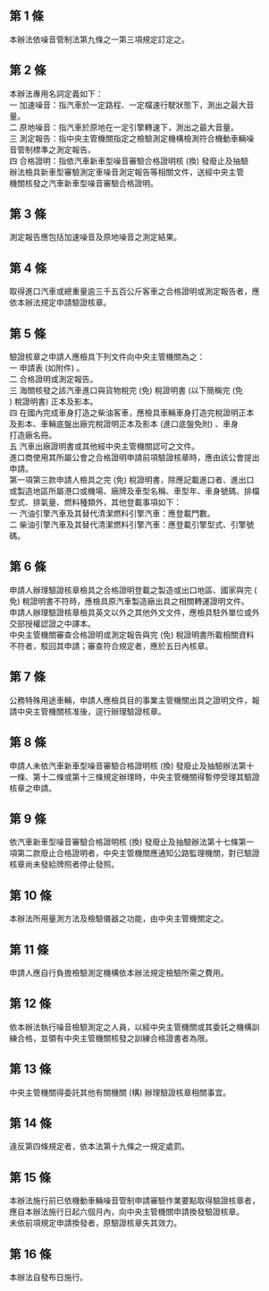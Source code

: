 第 1 條
-------
本辦法依噪音管制法第九條之一第三項規定訂定之。

第 2 條
-------
本辦法專用名詞定義如下：  
一  加速噪音：指汽車於一定路程、一定檔速行駛狀態下，測出之最大音  
    量。  
二  原地噪音：指汽車於原地在一定引擎轉速下，測出之最大音量。  
三  測定報告：指中央主管機關指定之檢驗測定機構檢測符合機動車輛噪  
    音管制標準之測定報告。  
四  合格證明：指依汽車新車型噪音審驗合格證明核 (換) 發廢止及抽驗  
    辦法檢具新車型審驗測定車噪音測定報告等相關文件，送經中央主管  
    機關核發之汽車新車型噪音審驗合格證明。

第 3 條
-------
測定報告應包括加速噪音及原地噪音之測定結果。

第 4 條
-------
取得進口汽車或總重量逾三千五百公斤客車之合格證明或測定報告者，應  
依本辦法規定申請驗證核章。

第 5 條
-------
驗證核章之申請人應檢具下列文件向中央主管機關為之：  
一  申請表 (如附件) 。  
二  合格證明或測定報告。  
三  海關核發之該汽車進口與貨物稅完 (免) 稅證明書 (以下簡稱完 (免  
    ) 稅證明書) 正本及影本。  
四  在國內完成車身打造之柴油客車，應檢具車輛車身打造完稅證明正本  
    及影本、車輛底盤出廠完稅證明正本及影本 (進口底盤免附) 、車身  
    打造廠名冊。  
五  汽車出廠證明書或其他經中央主管機關認可之文件。  
進口商使用其所屬公會之合格證明申請前項驗證核章時，應由該公會提出  
申請。  
第一項第三款申請人檢具之完 (免) 稅證明書，除應記載進口者、進出口  
或製造地區所屬港口或機場、廠牌及車型名稱、車型年、車身號碼、排檔  
型式、排氣量、燃料種類外，其他登載事項如下：  
一  汽油引擎汽車及其替代清潔燃料引擎汽車：應登載門數。  
二  柴油引擎汽車及其替代清潔燃料引擎汽車：應登載引擎型式、引擎號  
    碼。

第 6 條
-------
申請人辦理驗證核章檢具之合格證明登載之製造或出口地區、國家與完 (  
免) 稅證明書不符時，應檢具原汽車製造廠出具之相關轉運證明文件。  
申請人辦理驗證核章檢具英文以外之其他外文文件，應檢具駐外單位或外  
交部授權認證之中譯本。  
中央主管機關審查合格證明或測定報告與完 (免) 稅證明書所載相關資料  
不符者，駁回其申請；審查符合規定者，應於五日內核章。

第 7 條
-------
公務特殊用途車輛，申請人應檢具目的事業主管機關出具之證明文件，報  
請中央主管機關核准後，逕行辦理驗證核章。

第 8 條
-------
申請人未依汽車新車型噪音審驗合格證明核 (換) 發廢止及抽驗辦法第十  
一條、第十二條或第十三條規定辦理時，中央主管機關得暫停受理其驗證  
核章之申請。

第 9 條
-------
依汽車新車型噪音審驗合格證明核 (換) 發廢止及抽驗辦法第十七條第一  
項第二款廢止合格證明者，中央主管機關應通知公路監理機關，對已驗證  
核章尚未發給牌照者停止發照。

第 10 條
--------
本辦法所用量測方法及檢驗儀器之功能，由中央主管機關定之。

第 11 條
--------
申請人應自行負擔檢驗測定機構依本辦法規定檢驗所需之費用。

第 12 條
--------
依本辦法執行噪音檢驗測定之人員，以經中央主管機關或其委託之機構訓  
練合格，並領有中央主管機關核發之訓練合格證書者為限。

第 13 條
--------
中央主管機關得委託其他有關機關 (構) 辦理驗證核章相關事宜。

第 14 條
--------
違反第四條規定者，依本法第十九條之一規定處罰。

第 15 條
--------
本辦法施行前已依機動車輛噪音管制申請審驗作業要點取得驗證核章者，  
應自本辦法施行日起六個月內，向中央主管機關申請換發驗證核章。  
未依前項規定申請換發者，原驗證核章失其效力。

第 16 條
--------
本辦法自發布日施行。

